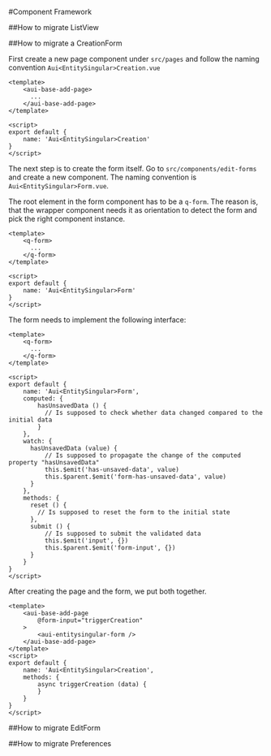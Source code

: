 #Component Framework

##How to migrate ListView

##How to migrate a CreationForm

First create a new page component under `src/pages` and follow the naming convention `Aui<EntitySingular>Creation.vue`

```vue
<template>
    <aui-base-add-page>
      ...
    </aui-base-add-page>
</template>

<script>
export default {
    name: 'Aui<EntitySingular>Creation'
}
</script>

```

The next step is to create the form itself. Go to `src/components/edit-forms` and create a new component.
The naming convention is `Aui<EntitySingular>Form.vue`.

The root element in the form component has to be a `q-form`.
The reason is, that the wrapper component needs it as orientation
to detect the form and pick the right component instance.

```vue
<template>
    <q-form>
      ...
    </q-form>
</template>

<script>
export default {
    name: 'Aui<EntitySingular>Form'
}
</script>

```

The form needs to implement the following interface:

```vue
<template>
    <q-form>
      ...
    </q-form>
</template>

<script>
export default {
    name: 'Aui<EntitySingular>Form',
    computed: {
        hasUnsavedData () {
          // Is supposed to check whether data changed compared to the initial data
        }
    },
    watch: {
      hasUnsavedData (value) {
          // Is supposed to propagate the change of the computed property "hasUnsavedData"
          this.$emit('has-unsaved-data', value)
          this.$parent.$emit('form-has-unsaved-data', value)
      }
    },
    methods: {
      reset () {
        // Is supposed to reset the form to the initial state
      },
      submit () {
          // Is supposed to submit the validated data
          this.$emit('input', {})
          this.$parent.$emit('form-input', {})
      }
    }
}
</script>

```

After creating the page and the form, we put both together.

```vue
<template>
    <aui-base-add-page
        @form-input="triggerCreation"
    >
        <aui-entitysingular-form />
    </aui-base-add-page>
</template>
<script>
export default {
    name: 'Aui<EntitySingular>Creation',
    methods: {
        async triggerCreation (data) {
        }
    }
}
</script>

```

##How to migrate EditForm

##How to migrate Preferences
